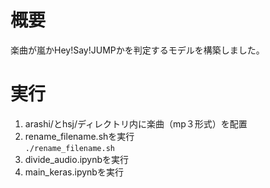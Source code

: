 # 概要
楽曲が嵐かHey!Say!JUMPかを判定するモデルを構築しました。

# 実行
1. arashi/とhsj/ディレクトリ内に楽曲（mp３形式）を配置
2. rename_filename.shを実行  
  `./rename_filename.sh`
3. divide_audio.ipynbを実行
4. main_keras.ipynbを実行
